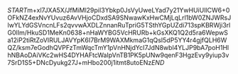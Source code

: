 $START$m+xl7JXA5X/JfMiMl29piI3Ybkp0JsVyUweLYad7y21YwHUiUIlCW6+0OFkNZ4exNvYUvuz6AvVHjoCDxdSA9SNwawKxHwCMjLqLrl1bW0ZNJWRsJlwYLYdGSVncnLFs2qvvwAXDLZnnanRuTpriG5TSthYGpUZdi713spKBRWji3rlG0lIm/HkuSD1MeKn0638+nHaWYBG5VcHRURb+kGsXKQ1Q2d5ra6WepwSa12iP2tiRtZoVIRULJAVYpK6I7BrM9WAXMkmaG1qQsI5dP5YY4r4gjfQLH6WQZ/ksm7eGodhQVPFzTmWqcTmY1pVnHNjdYcI7JdN8wbl4YLJP9bA7poH1HlhNBAoDAiVKc2wHS4DYHAFtcWaIpVnTB1PK5pUNw9qenF3HgzEvy9yiup3v7SrD1S5+DNcDyukg27J+mHbo200j1itmt8utoENz$END$
